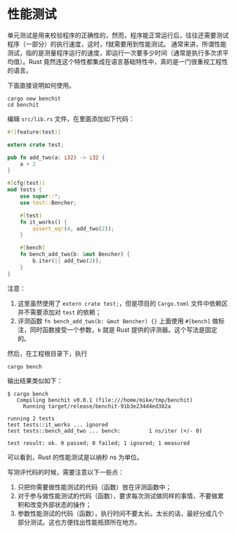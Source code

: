 # 性能测试

单元测试是用来校验程序的正确性的，然而，程序能正常运行后，往往还需要测试程序（一部分）的执行速度，这时，f就需要用到性能测试。
通常来讲，所谓性能测试，指的是测量程序运行的速度，即运行一次要多少时间（通常是执行多次求平均值）。Rust 竟然连这个特性都集成在语言基础特性中，真的是一门很重视工程性的语言。

下面直接说明如何使用。

```
cargo new benchit
cd benchit
```

编辑 `src/lib.rs` 文件，在里面添加如下代码：

```rust
#![feature(test)]

extern crate test;

pub fn add_two(a: i32) -> i32 {
    a + 2
}

#[cfg(test)]
mod tests {
    use super::*;
    use test::Bencher;

    #[test]
    fn it_works() {
        assert_eq!(4, add_two(2));
    }

    #[bench]
    fn bench_add_two(b: &mut Bencher) {
        b.iter(|| add_two(2));
    }
}
```

注意：

1. 这里虽然使用了 `extern crate test;`，但是项目的 `Cargo.toml` 文件中依赖区并不需要添加对 `test` 的依赖；
2. 评测函数 `fn bench_add_two(b: &mut Bencher) {}` 上面使用 `#[bench]` 做标注，同时函数接受一个参数，`b` 就是 Rust 提供的评测器。这个写法是固定的。

然后，在工程根目录下，执行

```
cargo bench
```

输出结果类似如下：

```
$ cargo bench
   Compiling benchit v0.0.1 (file:///home/mike/tmp/benchit)
     Running target/release/benchit-91b3e234d4ed382a

running 2 tests
test tests::it_works ... ignored
test tests::bench_add_two ... bench:         1 ns/iter (+/- 0)

test result: ok. 0 passed; 0 failed; 1 ignored; 1 measured
```

可以看到，Rust 的性能测试是以纳秒 ns 为单位。

写测评代码的时候，需要注意以下一些点：

1. 只把你需要做性能测试的代码（函数）放在评测函数中；
2. 对于参与做性能测试的代码（函数），要求每次测试做同样的事情，不要做累积和改变外部状态的操作；
3. 参数性能测试的代码（函数），执行时间不要太长。太长的话，最好分成几个部分测试。这也方便找出性能瓶颈所在地方。

